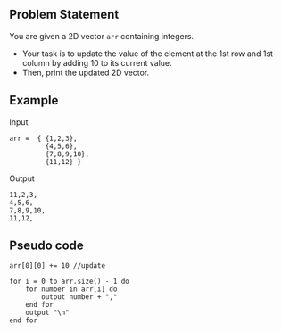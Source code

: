 ## Problem Statement

You are given a 2D vector `arr` containing integers. 
- Your task is to update the value of the element at the 1st row and 1st column by adding 10 to its current value.
- Then, print the updated 2D vector.

## Example

Input
```
arr =  { {1,2,3},
         {4,5,6},
         {7,8,9,10},
         {11,12} }
```

Output
```
11,2,3,
4,5,6,
7,8,9,10,
11,12,
```

## Pseudo code

```
arr[0][0] += 10 //update

for i = 0 to arr.size() - 1 do
    for number in arr[i] do
        output number + ","
    end for
    output "\n"
end for 
```